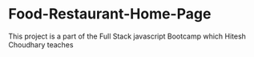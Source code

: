 # Food-Restaurant-Home-Page
This project is a part of the Full Stack javascript Bootcamp which Hitesh Choudhary teaches
